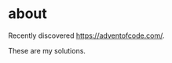 # about

Recently discovered https://adventofcode.com/.

These are my solutions.



<!-- vim: set ft=markdown -->

